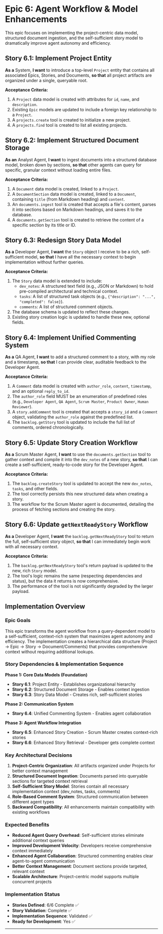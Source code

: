 # Epic 6: Agent Workflow & Model Enhancements

This epic focuses on implementing the project-centric data model, structured document ingestion, and the self-sufficient story model to dramatically improve agent autonomy and efficiency.

## Story 6.1: Implement Project Entity
**As a** System,
**I want** to introduce a top-level `Project` entity that contains all associated Epics, Stories, and Documents,
**so that** all project artifacts are organized under a single, queryable root.

**Acceptance Criteria:**
1.  A `Project` data model is created with attributes for `id`, `name`, and `description`.
2.  Existing `Epic` models are updated to include a foreign key relationship to a `Project`.
3.  A `projects.create` tool is created to initialize a new project.
4.  A `projects.find` tool is created to list all existing projects.

## Story 6.2: Implement Structured Document Storage
**As an** Analyst Agent,
**I want** to ingest documents into a structured database model, broken down by sections,
**so that** other agents can query for specific, granular context without loading entire files.

**Acceptance Criteria:**
1.  A `Document` data model is created, linked to a `Project`.
2.  A `DocumentSection` data model is created, linked to a `Document`, containing `title` (from Markdown heading) and `content`.
3.  An `documents.ingest` tool is created that accepts a file's content, parses it into sections based on Markdown headings, and saves it to the database.
4.  A `documents.getSection` tool is created to retrieve the content of a specific section by its title or ID.

## Story 6.3: Redesign Story Data Model
**As a** Developer Agent,
**I want** the `Story` object I receive to be a rich, self-sufficient model,
**so that** I have all the necessary context to begin implementation without further queries.

**Acceptance Criteria:**
1.  The `Story` data model is extended to include:
    *   `dev_notes`: A structured text field (e.g., JSON or Markdown) to hold pre-compiled architectural and technical context.
    *   `tasks`: A list of structured task objects (e.g., `{"description": "...", "completed": false}`).
    *   `comments`: A list of structured comment objects.
2.  The database schema is updated to reflect these changes.
3.  Existing story creation logic is updated to handle these new, optional fields.

## Story 6.4: Implement Unified Commenting System
**As a** QA Agent,
**I want** to add a structured comment to a story, with my role and a timestamp,
**so that** I can provide clear, auditable feedback to the Developer Agent.

**Acceptance Criteria:**
1.  A `Comment` data model is created with `author_role`, `content`, `timestamp`, and an optional `reply_to_id`.
2.  The `author_role` field MUST be an enumeration of predefined roles (e.g., `Developer Agent`, `QA Agent`, `Scrum Master`, `Product Owner`, `Human Reviewer`).
3.  A `story.addComment` tool is created that accepts a `story_id` and a `Comment` object, validating the `author_role` against the predefined list.
4.  The `backlog.getStory` tool is updated to include the full list of comments, ordered chronologically.

## Story 6.5: Update Story Creation Workflow
**As a** Scrum Master Agent,
**I want** to use the `documents.getSection` tool to gather context and compile it into the `dev_notes` of a new story,
**so that** I can create a self-sufficient, ready-to-code story for the Developer Agent.

**Acceptance Criteria:**
1.  The `backlog.createStory` tool is updated to accept the new `dev_notes`, `tasks`, and other fields.
2.  The tool correctly persists this new structured data when creating a story.
3.  The workflow for the Scrum Master agent is documented, detailing the process of fetching sections and creating the story.

## Story 6.6: Update `getNextReadyStory` Workflow
**As a** Developer Agent,
**I want** the `backlog.getNextReadyStory` tool to return the full, self-sufficient story object,
**so that** I can immediately begin work with all necessary context.

**Acceptance Criteria:**
1.  The `backlog.getNextReadyStory` tool's return payload is updated to the new, rich `Story` model.
2.  The tool's logic remains the same (respecting dependencies and status), but the data it returns is now comprehensive.
3.  The performance of the tool is not significantly degraded by the larger payload.

## Implementation Overview

### Epic Goals
This epic transforms the agent workflow from a query-dependent model to a self-sufficient, context-rich system that maximizes agent autonomy and efficiency. The implementation creates a hierarchical data structure (Project → Epic → Story → Document/Comments) that provides comprehensive context without requiring additional lookups.

### Story Dependencies & Implementation Sequence

**Phase 1: Core Data Models (Foundation)**
- **Story 6.1**: Project Entity - Establishes organizational hierarchy
- **Story 6.2**: Structured Document Storage - Enables context ingestion
- **Story 6.3**: Story Data Model - Creates rich, self-sufficient stories

**Phase 2: Communication System**
- **Story 6.4**: Unified Commenting System - Enables agent collaboration

**Phase 3: Agent Workflow Integration**
- **Story 6.5**: Enhanced Story Creation - Scrum Master creates context-rich stories
- **Story 6.6**: Enhanced Story Retrieval - Developer gets complete context

### Key Architectural Decisions

1. **Project-Centric Organization**: All artifacts organized under Projects for better context management
2. **Structured Document Ingestion**: Documents parsed into queryable sections for targeted context retrieval
3. **Self-Sufficient Story Model**: Stories contain all necessary implementation context (dev_notes, tasks, comments)
4. **Role-Based Comment System**: Structured communication between different agent types
5. **Backward Compatibility**: All enhancements maintain compatibility with existing workflows

### Expected Benefits

- **Reduced Agent Query Overhead**: Self-sufficient stories eliminate additional context queries
- **Improved Development Velocity**: Developers receive comprehensive context immediately
- **Enhanced Agent Collaboration**: Structured commenting enables clear agent-to-agent communication
- **Better Context Management**: Document sections provide targeted, relevant context
- **Scalable Architecture**: Project-centric model supports multiple concurrent projects

### Implementation Status
- **Stories Defined**: 6/6 Complete ✅
- **Story Validation**: Complete ✅
- **Implementation Sequence**: Validated ✅
- **Ready for Development**: Yes ✅

---
